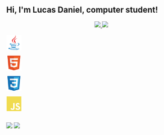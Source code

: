 ## Hi, I'm Lucas Daniel, computer student!
<div align="center">
  <a href="https://github.com/lucasdanielzx">
  <img height="180em" src="https://github-readme-stats.vercel.app/api?username=lucasdanielzx&show_icons=true&theme=dracula&include_all_commits=true&count_private=true"/>
  <img height="180em" src="https://github-readme-stats.vercel.app/api/top-langs/?username=lucasdanielzx&layout=compact&langs_count=7&theme=dracula"/>
    
</div>  
<div style="display: inline_block"><br>
  <a href = https://www.w3schools.com/java/default.asp><img align="center" alt="JAVA" height="40" width="40" src="https://raw.githubusercontent.com/devicons/devicon/master/icons/java/java-original.svg"> </a>
  
  <a href = https://www.w3schools.com/html/default.asp><img align="center" alt="HTML" height="40" width="40" src="https://raw.githubusercontent.com/devicons/devicon/master/icons/html5/html5-original.svg"> </a>
  
  <a href = https://www.w3schools.com/css/default.asp><img align="center" alt="CSS" height="40" width="40" src="https://raw.githubusercontent.com/devicons/devicon/master/icons/css3/css3-original.svg"> </a>
  
  <a href = https://www.w3schools.com/js/default.asp><img align="center" alt="Js" height="40" width="40" src="https://raw.githubusercontent.com/devicons/devicon/master/icons/javascript/javascript-plain.svg"> </a>
  
</div>
  
  ##

<div> 
   <a href="https://instagram.com/lucasdanielzx" target="_blank"><img src="https://img.shields.io/badge/-Instagram-%23E4405F?style=for-the-badge&logo=instagram&logoColor=white" target="_blank"></a>
   <a href = "mailto:lucas05pedro2003@gmail.com"><img src="https://img.shields.io/badge/-Gmail-%23333?style=for-the-badge&logo=gmail&logoColor=white" target="_blank"></a>
 
